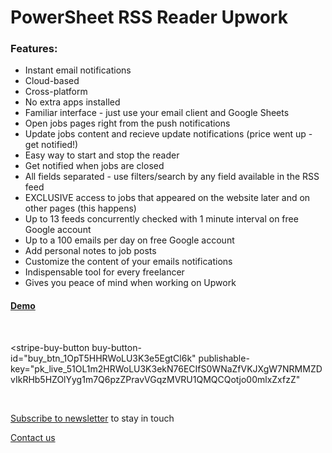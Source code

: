 # PowerSheet RSS Reader Upwork

### Features:

* Instant email notifications
* Cloud-based
* Cross-platform
* No extra apps installed
* Familiar interface - just use your email client and Google Sheets
* Open jobs pages right from the push notifications
* Update jobs content and recieve update notifications (price went up - get notified!)
* Easy way to start and stop the reader
* Get notified when jobs are closed
* All fields separated - use filters/search by any field available in the RSS feed
* EXCLUSIVE access to jobs that appeared on the website later and on other pages (this happens)
* Up to 13 feeds concurrently checked with 1 minute interval on free Google account
* Up to a 100 emails per day on free Google account
* Add personal notes to job posts
* Customize the content of your emails notifications
* Indispensable tool for every freelancer
* Gives you peace of mind when working on Upwork

#### [Demo](duck.com)


<br />
<script async
  src="https://js.stripe.com/v3/buy-button.js">
</script>

<stripe-buy-button
  buy-button-id="buy_btn_1OpT5HHRWoLU3K3e5EgtCl6k"
  publishable-key="pk_live_51OL1m2HRWoLU3K3ekN76ECIfS0WNaZfVKJXgW7NRMMZDvIkRHb5HZOlYyg1m7Q6pzZPravVGqzMVRU1QMQCQotjo00mlxZxfzZ"
>
</stripe-buy-button>
<br />



[Subscribe to newsletter](https://docs.google.com/forms/d/e/1FAIpQLScpRhK8vhKuAUBLmjoeZ8768dXokRD1uhjTe9xjINVBPk7ewA/viewform?usp=sf_link) to stay in touch

[Contact us](https://docs.google.com/forms/d/e/1FAIpQLSfXaCPD_zB4Cvvqs8wF2EISJhNE4-jk0bzz6PJkqeumzbh1gQ/viewform?usp=sf_link)
